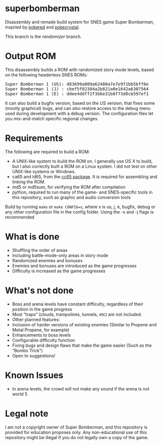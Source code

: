 # superbomberman
Disassembly and remade build system for SNES game Super Bomberman, inspired by [pokered](https://github.com/iimarckus/pokered) and [pokecrystal](https://github.com/kanzure/pokecrystal).

This branch is the _randomizer_ branch.

# Output ROM
This disassembly builds a ROM with randomized story mode levels, based on the following headerless SNES ROMs:
<pre>
Super Bomberman 1 (US): d83699a009a62480a7e7e9f1bb5bff6e
Super Bomberman 1 (J) : cbef5f02304a2b821a0e1642a6307564
Super Bomberman 1 (E) : ddee4ddff2f3b6e31b8f73d0cb597ef1
</pre>
It can also build a bugfix version, based on the US version, that fixes some (mostly graphical) bugs, and can also restore access to the debug menu used during development with a debug version. The configuration files let you mix-and-match specific regional changes.

# Requirements
The following are required to build a ROM:
* A UNIX-like system to build the ROM on. I generally use OS X to build, but I also correctly built a ROM on a Linux system. I did not test on other UNIX-like systems or Windows.
* ca65 and ld65, from the [cc65 package](https://github.com/cc65/cc65). It is required for assembling and linking the ROM.
* md5 or md5sum, for verifying the ROM after compilation
* python, required to run many of the game- and SNES-specific tools in this repository, such as graphic and audio conversion tools

Build by running <code>make</code> or <code>make CONFIG=x</code>, where x is us, j, e, bugfix, debug or any other configuration file in the config folder. Using the -s and -j flags is recommended

# What is done
* Shuffling the order of areas
* Including battle-mode-only areas in story mode
* Randomized enemies and bonuses
* Enemies and bonuses are introduced as the game progresses
* Difficulty is increased as the game progresses

# What's not done
* Boss and arena levels have constant difficulty, regardless of their position in the game progress
* Most “traps” (clouds, trampolines, tunnels, etc) are not included.
* Other planned features:
 * Inclusion of harder versions of existing enemies (Similar to Propene and Metal Propene, for example)
 * Enhancements to boss levels
 * Configurable difficulty function
 * Fixing bugs and design flaws that make the game easier (Such as the “Bombs Trick”)
 * Open to suggestions!
 
# Known Issues
* In arena levels, the crowd will not make any sound if the arena is not world 5

# Legal note
I am not a copyright owner of Super Bomberman, and this repository is provided for education proposes only. Any non-educational use of this repository might be illegal if you do not legally own a copy of the game.
